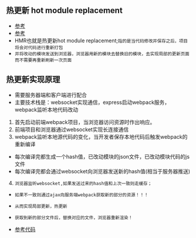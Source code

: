 ## 热更新 hot module replacement
* [参考]("https://mp.weixin.qq.com/s/4fCBeNLhaWJYEcTb8cmakg")
* [参考]("https://juejin.cn/search?query=%E7%83%AD%E6%9B%B4%E6%96%B0")
* HMR也就是热更新hot module replacement;`指的是当代码修改并保存之后，项目将会对代码进行重新打包`
* `并将改动的模块发送到浏览器，浏览器用新的模块去替换旧的模块，去实现局部的更新页面而不需要再重新刷新一次页面`

## 热更新实现原理
* 需要服务器端和客户端进行配合
* 主要技术栈是：websocket实现通信，express启动webpack服务，webpack监听本地代码改动
1. 首先启动前端webpack项目，当浏览器访问资源时作出响应。
2. 前端项目和浏览器通过websocket实现长连接通信
3. webpack监听本地源代码的变化，当开发者保存本地代码后触发webpack的重新编译
- 每次编译完都生成一个hash值，已改动模块的json文件，已改动模块代码的js文件
- 每次编译完都会通过websocket向浏览器发送新的hash值(相当于服务器推送)
4. `浏览器监听websocket,如果发送过来的hash值和上次一致则走缓存；`
* `如果不一致则通过ajax向服务端webpack获取新的部分的资源！！！`
* `从而实现局部更新，热更新`
* `获取到新的部分文件后，替换对应的文件，浏览器重新渲染！`

* [参考代码]("https://github.com/Sunny-lucking/webpack-hmr")
